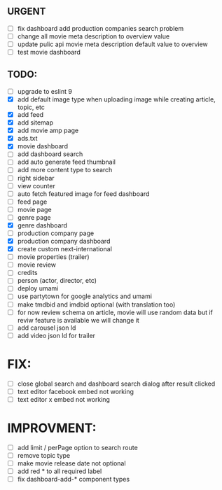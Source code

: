 ## URGENT
- [ ] fix dashboard add production companies search problem
- [ ] change all movie meta description to overview value
- [ ] update pulic api movie meta description default value to overview
- [ ] test movie dashboard

## TODO: 
- [ ] upgrade to eslint 9
- [x] add default image type when uploading image while creating article, topic, etc
- [x] add feed
- [x] add sitemap
- [x] add movie amp page
- [x] ads.txt
- [x] movie dashboard
- [ ] add dashboard search
- [ ] add auto generate feed thumbnail
- [ ] add more content type to search
- [ ] right sidebar
- [ ] view counter
- [ ] auto fetch featured image for feed dashboard
- [ ] feed page
- [ ] movie page
- [ ] genre page
- [x] genre dashboard
- [ ] production company page
- [x] production company dashboard
- [x] create custom next-international
- [ ] movie properties (trailer)
- [ ] movie review
- [ ] credits
- [ ] person (actor, director, etc)
- [ ] deploy umami
- [ ] use partytown for google analytics and umami
- [ ] make tmdbid and imdbid optional (with translation too)
- [ ] for now review schema on article, movie will use random data but if reviw feature is available we will change it
- [ ] add carousel json ld
- [ ] add video json ld for trailer

# FIX: 
- [ ] close global search and dashboard search dialog after result clicked
- [ ] text editor facebook embed not working
- [ ] text editor x embed not working

# IMPROVMENT:
- [ ] add limit / perPage option to search route
- [ ] remove topic type
- [ ] make movie release date not optional
- [ ] add red * to all required label
- [ ] fix dashboard-add-* component types
